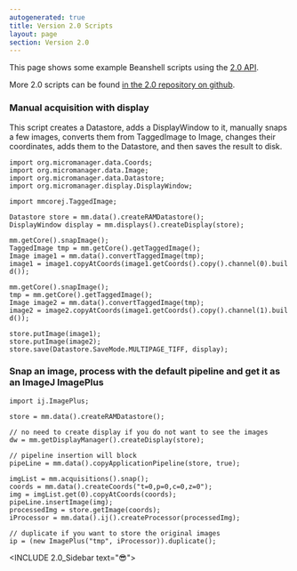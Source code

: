 ```yaml
---
autogenerated: true
title: Version 2.0 Scripts
layout: page
section: Version 2.0
---
```


This page shows some example Beanshell scripts using the [2.0
API](https://micro-manager.org/wiki/Version_2.0_API).

More 2.0 scripts can be found [in the 2.0 repository on
github](https://github.com/micro-manager/micro-manager/tree/mm2/scripts).

### Manual acquisition with display

This script creates a Datastore, adds a DisplayWindow to it, manually
snaps a few images, converts them from TaggedImage to Image, changes
their coordinates, adds them to the Datastore, and then saves the result
to disk.

`import org.micromanager.data.Coords;`  
`import org.micromanager.data.Image;`  
`import org.micromanager.data.Datastore;`  
`import org.micromanager.display.DisplayWindow;`

`import mmcorej.TaggedImage;`

`Datastore store = mm.data().createRAMDatastore();`  
`DisplayWindow display = mm.displays().createDisplay(store);`

`mm.getCore().snapImage();`  
`TaggedImage tmp = mm.getCore().getTaggedImage();`  
`Image image1 = mm.data().convertTaggedImage(tmp);`  
`image1 = image1.copyAtCoords(image1.getCoords().copy().channel(0).build());`

`mm.getCore().snapImage();`  
`tmp = mm.getCore().getTaggedImage();`  
`Image image2 = mm.data().convertTaggedImage(tmp);`  
`image2 = image2.copyAtCoords(image1.getCoords().copy().channel(1).build());`

`store.putImage(image1);`  
`store.putImage(image2);`  
`store.save(Datastore.SaveMode.MULTIPAGE_TIFF, display);`

### Snap an image, process with the default pipeline and get it as an ImageJ ImagePlus

`import ij.ImagePlus;`

`store = mm.data().createRAMDatastore();`

`// no need to create display if you do not want to see the images`  
`dw = mm.getDisplayManager().createDisplay(store); `

`// pipeline insertion will block`  
`pipeLine = mm.data().copyApplicationPipeline(store, true);  `

`imgList = mm.acquisitions().snap();`  
`coords = mm.data().createCoords("t=0,p=0,c=0,z=0");`  
`img = imgList.get(0).copyAtCoords(coords);`  
`pipeLine.insertImage(img);`  
`processedImg = store.getImage(coords);`  
`iProcessor = mm.data().ij().createProcessor(processedImg);`

`// duplicate if you want to store the original images`  
`ip = (new ImagePlus("tmp", iProcessor)).duplicate();   `

&lt;INCLUDE 2.0\_Sidebar text="😎"&gt;
